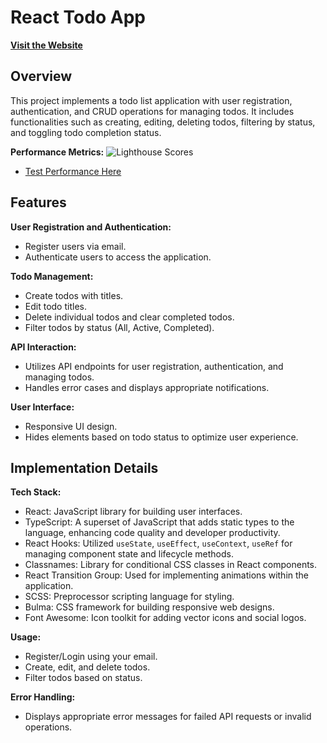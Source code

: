 # React Todo App

[**Visit the Website**](https://h-amster.github.io/todo-list/)

## Overview
This project implements a todo list application with user registration, authentication, and CRUD operations for managing todos. It includes functionalities such as creating, editing, deleting todos, filtering by status, and toggling todo completion status.

**Performance Metrics:**
  ![Lighthouse Scores](https://imgdb.net/storage/uploads/2d994a1e6421734ede7cd24a53779ae469c9cf2015d36a9f744ed0fbbcb03832.png)
  - [Test Performance Here]([https://pagespeed.web.dev/analysis/https-techamster-github-io-todo/fpab8z6kn7?form_factor=desktop](https://pagespeed.web.dev/analysis/https-h-amster-github-io-todo-list/51ej9vntuc?form_factor=desktop))

## Features
**User Registration and Authentication:**
  - Register users via email.
  - Authenticate users to access the application.

**Todo Management:**
  - Create todos with titles.
  - Edit todo titles.
  - Delete individual todos and clear completed todos.
  - Filter todos by status (All, Active, Completed).

**API Interaction:**
  - Utilizes API endpoints for user registration, authentication, and managing todos.
  - Handles error cases and displays appropriate notifications.

**User Interface:**
  - Responsive UI design.
  - Hides elements based on todo status to optimize user experience.

## Implementation Details
**Tech Stack:**
  - React: JavaScript library for building user interfaces.
  - TypeScript: A superset of JavaScript that adds static types to the language, enhancing code quality and developer productivity.
  - React Hooks: Utilized `useState`, `useEffect`, `useContext`, `useRef` for managing component state and lifecycle methods.
  - Classnames: Library for conditional CSS classes in React components.
  - React Transition Group: Used for implementing animations within the application.
  - SCSS: Preprocessor scripting language for styling.
  - Bulma: CSS framework for building responsive web designs.
  - Font Awesome: Icon toolkit for adding vector icons and social logos.

**Usage:**
  - Register/Login using your email.
  - Create, edit, and delete todos.
  - Filter todos based on status.

**Error Handling:**
  - Displays appropriate error messages for failed API requests or invalid operations.

